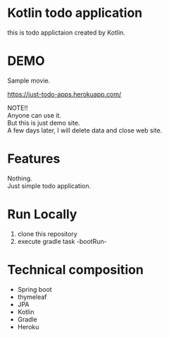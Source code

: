 # Kotlin todo application
this is todo applictaion created by Kotlin.

# DEMO
Sample movie.




https://just-todo-apps.herokuapp.com/

NOTE!!<br>
Anyone can use it.<br>
But this is just demo site.<br>
A few days later, I will delete data and close web site.

# Features
Nothing.<br>
Just simple todo application.

# Run Locally
1. clone this repository<br>
2. execute gradle task -bootRun-

# Technical composition
- Spring boot
- thymeleaf
- JPA
- Kotlin
- Gradle
- Heroku
